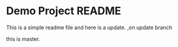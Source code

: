 # Demo Project README
This is a simple readme file and here is a update.
,on update branch

this is master.